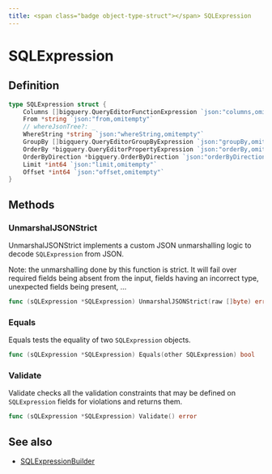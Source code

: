 ```yaml
---
title: <span class="badge object-type-struct"></span> SQLExpression
---
```

# <span class="badge object-type-struct"></span> SQLExpression

## Definition

```go
type SQLExpression struct {
    Columns []bigquery.QueryEditorFunctionExpression `json:"columns,omitempty"`
    From *string `json:"from,omitempty"`
    // whereJsonTree?: _
    WhereString *string `json:"whereString,omitempty"`
    GroupBy []bigquery.QueryEditorGroupByExpression `json:"groupBy,omitempty"`
    OrderBy *bigquery.QueryEditorPropertyExpression `json:"orderBy,omitempty"`
    OrderByDirection *bigquery.OrderByDirection `json:"orderByDirection,omitempty"`
    Limit *int64 `json:"limit,omitempty"`
    Offset *int64 `json:"offset,omitempty"`
}
```
## Methods

### <span class="badge object-method"></span> UnmarshalJSONStrict

UnmarshalJSONStrict implements a custom JSON unmarshalling logic to decode `SQLExpression` from JSON.

Note: the unmarshalling done by this function is strict. It will fail over required fields being absent from the input, fields having an incorrect type, unexpected fields being present, …

```go
func (sQLExpression *SQLExpression) UnmarshalJSONStrict(raw []byte) error
```

### <span class="badge object-method"></span> Equals

Equals tests the equality of two `SQLExpression` objects.

```go
func (sQLExpression *SQLExpression) Equals(other SQLExpression) bool
```

### <span class="badge object-method"></span> Validate

Validate checks all the validation constraints that may be defined on `SQLExpression` fields for violations and returns them.

```go
func (sQLExpression *SQLExpression) Validate() error
```

## See also

 * <span class="badge builder"></span> [SQLExpressionBuilder](./builder-SQLExpressionBuilder.md)
